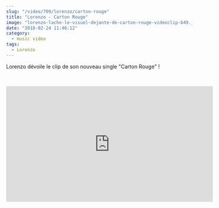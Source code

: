```yaml
--- 
slug: "/video/709/lorenzo/carton-rouge"
title: "Lorenzo - Carton Rouge"
image: "lorenzo-lache-le-visuel-dejante-de-carton-rouge-videoclip-649.jpg"
date: "2018-02-24 11:46:12"
category:
  - music video
tags:
  - Lorenzo
---
```

<p>Lorenzo dévoile le clip de son nouveau single "Carton Rouge" !</p><br/><p><iframe width="560" height="315" src="https://www.youtube.com/embed/fFX5Co_6ay0" frameborder="0" allow="autoplay; encrypted-media" allowfullscreen></iframe></p>